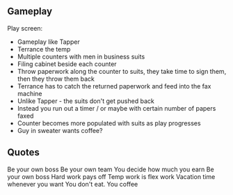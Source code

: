 Gameplay
--------

Play screen:

* Gameplay like Tapper
* Terrance the temp
* Multiple counters with men in business suits
* Filing cabinet beside each counter
* Throw paperwork along the counter to suits, they take time to sign them,
  then they throw them back
* Terrance has to catch the returned paperwork and feed into the fax machine
* Unlike Tapper - the suits don't get pushed back
* Instead you run out a timer / or maybe with certain number of papers faxed
* Counter becomes more populated with suits as play progresses
* Guy in sweater wants coffee?

Quotes
------

Be your own boss
Be your own team
You decide how much you earn
Be your own boss
Hard work pays off
Temp work is flex work
Vacation time whenever you want
You don't eat. You coffee


